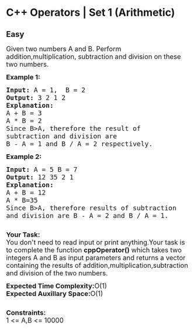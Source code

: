 # C++ Operators | Set 1 (Arithmetic)
## Easy
<div class="problems_problem_content__Xm_eO"><p><span style="font-size:18px">Given two numbers A and B. Perform addition,multiplication, subtraction and&nbsp;division on these two numbers.</span></p>

<p><span style="font-size:18px"><strong>Example 1:</strong></span></p>

<pre><span style="font-size:18px"><strong>Input:</strong> A = 1,  B = 2
<strong>Output:</strong> 3 2 1 2
<strong>Explanation:</strong>
A + B = 3
A * B = 2
Since B&gt;A, therefore the result of
subtraction and division are
B - A = 1 and B / A = 2 respectively.</span></pre>

<p><span style="font-size:18px"><strong>Example 2:</strong></span></p>

<pre><span style="font-size:18px"><strong>Input:</strong> A = 5 B = 7
<strong>Output:</strong> 12 35 2 1
<strong>Explanation:</strong>
A + B = 12
A * B=35
Since B&gt;A, therefore results of subtraction
and division are B - A = 2 and B / A = 1.</span></pre>

<p><br>
<span style="font-size:18px"><strong>Your Task:</strong><br>
You don't need to read input or print anything.Your task is to complete the function <strong>cppOperator()</strong> which takes two integers A and B as input parameters and returns a vector containing the results of addition,multiplication,subtraction and division of the two numbers.</span></p>

<p><span style="font-size:18px"><strong>Expected Time Complexity:</strong>O(1)<br>
<strong>Expected Auxillary Space:</strong>O(1)</span><br>
&nbsp;</p>

<p><span style="font-size:18px"><strong>Constraints:</strong><br>
1 &lt;= A,B &lt;= 10000</span></p>
</div>
